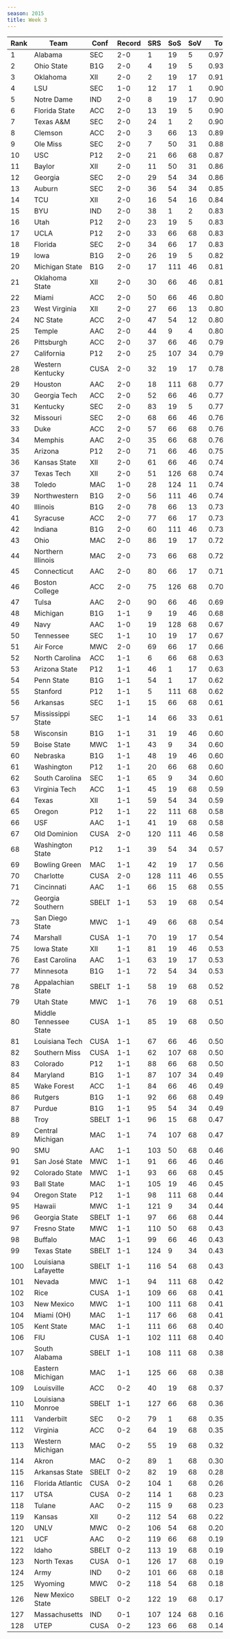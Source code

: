 ```yaml
---
season: 2015
title: Week 3
---
```

<table class="display"><thead><tr><th>Rank</th><th>Team</th><th>Conf</th><th>Record</th><th>SRS</th><th>SoS</th><th>SoV</th><th>Total</th></tr></thead><tbody>
<tr><td>1</td><td>Alabama</td><td>SEC</td><td>2-0</td><td>1</td><td>19</td><td>5</td><td>0.97237</td></tr>
<tr><td>2</td><td>Ohio State</td><td>B1G</td><td>2-0</td><td>4</td><td>19</td><td>5</td><td>0.93458</td></tr>
<tr><td>3</td><td>Oklahoma</td><td>XII</td><td>2-0</td><td>2</td><td>19</td><td>17</td><td>0.91564</td></tr>
<tr><td>4</td><td>LSU</td><td>SEC</td><td>1-0</td><td>12</td><td>17</td><td>1</td><td>0.90965</td></tr>
<tr><td>5</td><td>Notre Dame</td><td>IND</td><td>2-0</td><td>8</td><td>19</td><td>17</td><td>0.90697</td></tr>
<tr><td>6</td><td>Florida State</td><td>ACC</td><td>2-0</td><td>13</td><td>19</td><td>5</td><td>0.90395</td></tr>
<tr><td>7</td><td>Texas A&M</td><td>SEC</td><td>2-0</td><td>24</td><td>1</td><td>2</td><td>0.90072</td></tr>
<tr><td>8</td><td>Clemson</td><td>ACC</td><td>2-0</td><td>3</td><td>66</td><td>13</td><td>0.89209</td></tr>
<tr><td>9</td><td>Ole Miss</td><td>SEC</td><td>2-0</td><td>7</td><td>50</td><td>31</td><td>0.88575</td></tr>
<tr><td>10</td><td>USC</td><td>P12</td><td>2-0</td><td>21</td><td>66</td><td>68</td><td>0.87130</td></tr>
<tr><td>11</td><td>Baylor</td><td>XII</td><td>2-0</td><td>11</td><td>50</td><td>31</td><td>0.86576</td></tr>
<tr><td>12</td><td>Georgia</td><td>SEC</td><td>2-0</td><td>29</td><td>54</td><td>34</td><td>0.86308</td></tr>
<tr><td>13</td><td>Auburn</td><td>SEC</td><td>2-0</td><td>36</td><td>54</td><td>34</td><td>0.85609</td></tr>
<tr><td>14</td><td>TCU</td><td>XII</td><td>2-0</td><td>16</td><td>54</td><td>16</td><td>0.84350</td></tr>
<tr><td>15</td><td>BYU</td><td>IND</td><td>2-0</td><td>38</td><td>1</td><td>2</td><td>0.83672</td></tr>
<tr><td>16</td><td>Utah</td><td>P12</td><td>2-0</td><td>23</td><td>19</td><td>5</td><td>0.83307</td></tr>
<tr><td>17</td><td>UCLA</td><td>P12</td><td>2-0</td><td>33</td><td>66</td><td>68</td><td>0.83196</td></tr>
<tr><td>18</td><td>Florida</td><td>SEC</td><td>2-0</td><td>34</td><td>66</td><td>17</td><td>0.83121</td></tr>
<tr><td>19</td><td>Iowa</td><td>B1G</td><td>2-0</td><td>26</td><td>19</td><td>5</td><td>0.82955</td></tr>
<tr><td>20</td><td>Michigan State</td><td>B1G</td><td>2-0</td><td>17</td><td>111</td><td>46</td><td>0.81225</td></tr>
<tr><td>21</td><td>Oklahoma State</td><td>XII</td><td>2-0</td><td>30</td><td>66</td><td>46</td><td>0.81008</td></tr>
<tr><td>22</td><td>Miami</td><td>ACC</td><td>2-0</td><td>50</td><td>66</td><td>46</td><td>0.80989</td></tr>
<tr><td>23</td><td>West Virginia</td><td>XII</td><td>2-0</td><td>27</td><td>66</td><td>13</td><td>0.80794</td></tr>
<tr><td>24</td><td>NC State</td><td>ACC</td><td>2-0</td><td>47</td><td>54</td><td>12</td><td>0.80261</td></tr>
<tr><td>25</td><td>Temple</td><td>AAC</td><td>2-0</td><td>44</td><td>9</td><td>4</td><td>0.80236</td></tr>
<tr><td>26</td><td>Pittsburgh</td><td>ACC</td><td>2-0</td><td>37</td><td>66</td><td>46</td><td>0.79910</td></tr>
<tr><td>27</td><td>California</td><td>P12</td><td>2-0</td><td>25</td><td>107</td><td>34</td><td>0.79667</td></tr>
<tr><td>28</td><td>Western Kentucky</td><td>CUSA</td><td>2-0</td><td>32</td><td>19</td><td>17</td><td>0.78773</td></tr>
<tr><td>29</td><td>Houston</td><td>AAC</td><td>2-0</td><td>18</td><td>111</td><td>68</td><td>0.77845</td></tr>
<tr><td>30</td><td>Georgia Tech</td><td>ACC</td><td>2-0</td><td>52</td><td>66</td><td>46</td><td>0.77415</td></tr>
<tr><td>31</td><td>Kentucky</td><td>SEC</td><td>2-0</td><td>83</td><td>19</td><td>5</td><td>0.77349</td></tr>
<tr><td>32</td><td>Missouri</td><td>SEC</td><td>2-0</td><td>68</td><td>66</td><td>46</td><td>0.76432</td></tr>
<tr><td>33</td><td>Duke</td><td>ACC</td><td>2-0</td><td>57</td><td>66</td><td>68</td><td>0.76284</td></tr>
<tr><td>34</td><td>Memphis</td><td>AAC</td><td>2-0</td><td>35</td><td>66</td><td>68</td><td>0.76224</td></tr>
<tr><td>35</td><td>Arizona</td><td>P12</td><td>2-0</td><td>71</td><td>66</td><td>46</td><td>0.75779</td></tr>
<tr><td>36</td><td>Kansas State</td><td>XII</td><td>2-0</td><td>61</td><td>66</td><td>46</td><td>0.74964</td></tr>
<tr><td>37</td><td>Texas Tech</td><td>XII</td><td>2-0</td><td>51</td><td>126</td><td>68</td><td>0.74887</td></tr>
<tr><td>38</td><td>Toledo</td><td>MAC</td><td>1-0</td><td>28</td><td>124</td><td>11</td><td>0.74386</td></tr>
<tr><td>39</td><td>Northwestern</td><td>B1G</td><td>2-0</td><td>56</td><td>111</td><td>46</td><td>0.74237</td></tr>
<tr><td>40</td><td>Illinois</td><td>B1G</td><td>2-0</td><td>78</td><td>66</td><td>13</td><td>0.73536</td></tr>
<tr><td>41</td><td>Syracuse</td><td>ACC</td><td>2-0</td><td>77</td><td>66</td><td>17</td><td>0.73510</td></tr>
<tr><td>42</td><td>Indiana</td><td>B1G</td><td>2-0</td><td>60</td><td>111</td><td>46</td><td>0.73120</td></tr>
<tr><td>43</td><td>Ohio</td><td>MAC</td><td>2-0</td><td>86</td><td>19</td><td>17</td><td>0.72017</td></tr>
<tr><td>44</td><td>Northern Illinois</td><td>MAC</td><td>2-0</td><td>73</td><td>66</td><td>68</td><td>0.72002</td></tr>
<tr><td>45</td><td>Connecticut</td><td>AAC</td><td>2-0</td><td>80</td><td>66</td><td>17</td><td>0.71258</td></tr>
<tr><td>46</td><td>Boston College</td><td>ACC</td><td>2-0</td><td>75</td><td>126</td><td>68</td><td>0.70666</td></tr>
<tr><td>47</td><td>Tulsa</td><td>AAC</td><td>2-0</td><td>90</td><td>66</td><td>46</td><td>0.69965</td></tr>
<tr><td>48</td><td>Michigan</td><td>B1G</td><td>1-1</td><td>9</td><td>19</td><td>46</td><td>0.68035</td></tr>
<tr><td>49</td><td>Navy</td><td>AAC</td><td>1-0</td><td>19</td><td>128</td><td>68</td><td>0.67569</td></tr>
<tr><td>50</td><td>Tennessee</td><td>SEC</td><td>1-1</td><td>10</td><td>19</td><td>17</td><td>0.67312</td></tr>
<tr><td>51</td><td>Air Force</td><td>MWC</td><td>2-0</td><td>69</td><td>66</td><td>17</td><td>0.66987</td></tr>
<tr><td>52</td><td>North Carolina</td><td>ACC</td><td>1-1</td><td>6</td><td>66</td><td>68</td><td>0.63256</td></tr>
<tr><td>53</td><td>Arizona State</td><td>P12</td><td>1-1</td><td>46</td><td>1</td><td>17</td><td>0.63086</td></tr>
<tr><td>54</td><td>Penn State</td><td>B1G</td><td>1-1</td><td>54</td><td>1</td><td>17</td><td>0.62757</td></tr>
<tr><td>55</td><td>Stanford</td><td>P12</td><td>1-1</td><td>5</td><td>111</td><td>68</td><td>0.62546</td></tr>
<tr><td>56</td><td>Arkansas</td><td>SEC</td><td>1-1</td><td>15</td><td>66</td><td>68</td><td>0.61648</td></tr>
<tr><td>57</td><td>Mississippi State</td><td>SEC</td><td>1-1</td><td>14</td><td>66</td><td>33</td><td>0.61615</td></tr>
<tr><td>58</td><td>Wisconsin</td><td>B1G</td><td>1-1</td><td>31</td><td>19</td><td>46</td><td>0.60952</td></tr>
<tr><td>59</td><td>Boise State</td><td>MWC</td><td>1-1</td><td>43</td><td>9</td><td>34</td><td>0.60523</td></tr>
<tr><td>60</td><td>Nebraska</td><td>B1G</td><td>1-1</td><td>48</td><td>19</td><td>46</td><td>0.60479</td></tr>
<tr><td>61</td><td>Washington</td><td>P12</td><td>1-1</td><td>20</td><td>66</td><td>68</td><td>0.60365</td></tr>
<tr><td>62</td><td>South Carolina</td><td>SEC</td><td>1-1</td><td>65</td><td>9</td><td>34</td><td>0.60114</td></tr>
<tr><td>63</td><td>Virginia Tech</td><td>ACC</td><td>1-1</td><td>45</td><td>19</td><td>68</td><td>0.59991</td></tr>
<tr><td>64</td><td>Texas</td><td>XII</td><td>1-1</td><td>59</td><td>54</td><td>34</td><td>0.59209</td></tr>
<tr><td>65</td><td>Oregon</td><td>P12</td><td>1-1</td><td>22</td><td>111</td><td>68</td><td>0.58759</td></tr>
<tr><td>66</td><td>USF</td><td>AAC</td><td>1-1</td><td>41</td><td>19</td><td>68</td><td>0.58473</td></tr>
<tr><td>67</td><td>Old Dominion</td><td>CUSA</td><td>2-0</td><td>120</td><td>111</td><td>46</td><td>0.58406</td></tr>
<tr><td>68</td><td>Washington State</td><td>P12</td><td>1-1</td><td>39</td><td>54</td><td>34</td><td>0.57381</td></tr>
<tr><td>69</td><td>Bowling Green</td><td>MAC</td><td>1-1</td><td>42</td><td>19</td><td>17</td><td>0.56870</td></tr>
<tr><td>70</td><td>Charlotte</td><td>CUSA</td><td>2-0</td><td>128</td><td>111</td><td>46</td><td>0.55549</td></tr>
<tr><td>71</td><td>Cincinnati</td><td>AAC</td><td>1-1</td><td>66</td><td>15</td><td>68</td><td>0.55260</td></tr>
<tr><td>72</td><td>Georgia Southern</td><td>SBELT</td><td>1-1</td><td>53</td><td>19</td><td>68</td><td>0.54392</td></tr>
<tr><td>73</td><td>San Diego State</td><td>MWC</td><td>1-1</td><td>49</td><td>66</td><td>68</td><td>0.54212</td></tr>
<tr><td>74</td><td>Marshall</td><td>CUSA</td><td>1-1</td><td>70</td><td>19</td><td>17</td><td>0.54120</td></tr>
<tr><td>75</td><td>Iowa State</td><td>XII</td><td>1-1</td><td>81</td><td>19</td><td>46</td><td>0.53544</td></tr>
<tr><td>76</td><td>East Carolina</td><td>AAC</td><td>1-1</td><td>63</td><td>19</td><td>17</td><td>0.53390</td></tr>
<tr><td>77</td><td>Minnesota</td><td>B1G</td><td>1-1</td><td>72</td><td>54</td><td>34</td><td>0.53227</td></tr>
<tr><td>78</td><td>Appalachian State</td><td>SBELT</td><td>1-1</td><td>58</td><td>19</td><td>68</td><td>0.52175</td></tr>
<tr><td>79</td><td>Utah State</td><td>MWC</td><td>1-1</td><td>76</td><td>19</td><td>68</td><td>0.51264</td></tr>
<tr><td>80</td><td>Middle Tennessee State</td><td>CUSA</td><td>1-1</td><td>85</td><td>19</td><td>68</td><td>0.50995</td></tr>
<tr><td>81</td><td>Louisiana Tech</td><td>CUSA</td><td>1-1</td><td>67</td><td>66</td><td>46</td><td>0.50575</td></tr>
<tr><td>82</td><td>Southern Miss</td><td>CUSA</td><td>1-1</td><td>62</td><td>107</td><td>68</td><td>0.50296</td></tr>
<tr><td>83</td><td>Colorado</td><td>P12</td><td>1-1</td><td>88</td><td>66</td><td>68</td><td>0.50126</td></tr>
<tr><td>84</td><td>Maryland</td><td>B1G</td><td>1-1</td><td>87</td><td>107</td><td>34</td><td>0.49766</td></tr>
<tr><td>85</td><td>Wake Forest</td><td>ACC</td><td>1-1</td><td>84</td><td>66</td><td>46</td><td>0.49676</td></tr>
<tr><td>86</td><td>Rutgers</td><td>B1G</td><td>1-1</td><td>92</td><td>66</td><td>68</td><td>0.49639</td></tr>
<tr><td>87</td><td>Purdue</td><td>B1G</td><td>1-1</td><td>95</td><td>54</td><td>34</td><td>0.49181</td></tr>
<tr><td>88</td><td>Troy</td><td>SBELT</td><td>1-1</td><td>96</td><td>15</td><td>68</td><td>0.47964</td></tr>
<tr><td>89</td><td>Central Michigan</td><td>MAC</td><td>1-1</td><td>74</td><td>107</td><td>68</td><td>0.47890</td></tr>
<tr><td>90</td><td>SMU</td><td>AAC</td><td>1-1</td><td>103</td><td>50</td><td>68</td><td>0.46671</td></tr>
<tr><td>91</td><td>San José State</td><td>MWC</td><td>1-1</td><td>91</td><td>66</td><td>46</td><td>0.46371</td></tr>
<tr><td>92</td><td>Colorado State</td><td>MWC</td><td>1-1</td><td>93</td><td>66</td><td>68</td><td>0.45798</td></tr>
<tr><td>93</td><td>Ball State</td><td>MAC</td><td>1-1</td><td>105</td><td>19</td><td>46</td><td>0.45077</td></tr>
<tr><td>94</td><td>Oregon State</td><td>P12</td><td>1-1</td><td>98</td><td>111</td><td>68</td><td>0.44668</td></tr>
<tr><td>95</td><td>Hawaii</td><td>MWC</td><td>1-1</td><td>121</td><td>9</td><td>34</td><td>0.44169</td></tr>
<tr><td>96</td><td>Georgia State</td><td>SBELT</td><td>1-1</td><td>97</td><td>66</td><td>68</td><td>0.44026</td></tr>
<tr><td>97</td><td>Fresno State</td><td>MWC</td><td>1-1</td><td>110</td><td>50</td><td>68</td><td>0.43826</td></tr>
<tr><td>98</td><td>Buffalo</td><td>MAC</td><td>1-1</td><td>99</td><td>66</td><td>46</td><td>0.43604</td></tr>
<tr><td>99</td><td>Texas State</td><td>SBELT</td><td>1-1</td><td>124</td><td>9</td><td>34</td><td>0.43397</td></tr>
<tr><td>100</td><td>Louisiana Lafayette</td><td>SBELT</td><td>1-1</td><td>116</td><td>54</td><td>68</td><td>0.43230</td></tr>
<tr><td>101</td><td>Nevada</td><td>MWC</td><td>1-1</td><td>94</td><td>111</td><td>68</td><td>0.42467</td></tr>
<tr><td>102</td><td>Rice</td><td>CUSA</td><td>1-1</td><td>109</td><td>66</td><td>68</td><td>0.41908</td></tr>
<tr><td>103</td><td>New Mexico</td><td>MWC</td><td>1-1</td><td>100</td><td>111</td><td>68</td><td>0.41202</td></tr>
<tr><td>104</td><td>Miami (OH)</td><td>MAC</td><td>1-1</td><td>117</td><td>66</td><td>68</td><td>0.41168</td></tr>
<tr><td>105</td><td>Kent State</td><td>MAC</td><td>1-1</td><td>111</td><td>66</td><td>68</td><td>0.40748</td></tr>
<tr><td>106</td><td>FIU</td><td>CUSA</td><td>1-1</td><td>102</td><td>111</td><td>68</td><td>0.40499</td></tr>
<tr><td>107</td><td>South Alabama</td><td>SBELT</td><td>1-1</td><td>108</td><td>111</td><td>68</td><td>0.38727</td></tr>
<tr><td>108</td><td>Eastern Michigan</td><td>MAC</td><td>1-1</td><td>125</td><td>66</td><td>68</td><td>0.38499</td></tr>
<tr><td>109</td><td>Louisville</td><td>ACC</td><td>0-2</td><td>40</td><td>19</td><td>68</td><td>0.37820</td></tr>
<tr><td>110</td><td>Louisiana Monroe</td><td>SBELT</td><td>1-1</td><td>127</td><td>66</td><td>68</td><td>0.36934</td></tr>
<tr><td>111</td><td>Vanderbilt</td><td>SEC</td><td>0-2</td><td>79</td><td>1</td><td>68</td><td>0.35232</td></tr>
<tr><td>112</td><td>Virginia</td><td>ACC</td><td>0-2</td><td>64</td><td>19</td><td>68</td><td>0.35069</td></tr>
<tr><td>113</td><td>Western Michigan</td><td>MAC</td><td>0-2</td><td>55</td><td>19</td><td>68</td><td>0.32647</td></tr>
<tr><td>114</td><td>Akron</td><td>MAC</td><td>0-2</td><td>89</td><td>1</td><td>68</td><td>0.30781</td></tr>
<tr><td>115</td><td>Arkansas State</td><td>SBELT</td><td>0-2</td><td>82</td><td>19</td><td>68</td><td>0.28880</td></tr>
<tr><td>116</td><td>Florida Atlantic</td><td>CUSA</td><td>0-2</td><td>104</td><td>1</td><td>68</td><td>0.26292</td></tr>
<tr><td>117</td><td>UTSA</td><td>CUSA</td><td>0-2</td><td>114</td><td>1</td><td>68</td><td>0.23664</td></tr>
<tr><td>118</td><td>Tulane</td><td>AAC</td><td>0-2</td><td>115</td><td>9</td><td>68</td><td>0.23408</td></tr>
<tr><td>119</td><td>Kansas</td><td>XII</td><td>0-2</td><td>112</td><td>54</td><td>68</td><td>0.22173</td></tr>
<tr><td>120</td><td>UNLV</td><td>MWC</td><td>0-2</td><td>106</td><td>54</td><td>68</td><td>0.20955</td></tr>
<tr><td>121</td><td>UCF</td><td>AAC</td><td>0-2</td><td>119</td><td>66</td><td>68</td><td>0.19384</td></tr>
<tr><td>122</td><td>Idaho</td><td>SBELT</td><td>0-2</td><td>113</td><td>19</td><td>68</td><td>0.19370</td></tr>
<tr><td>123</td><td>North Texas</td><td>CUSA</td><td>0-1</td><td>126</td><td>17</td><td>68</td><td>0.19045</td></tr>
<tr><td>124</td><td>Army</td><td>IND</td><td>0-2</td><td>101</td><td>66</td><td>68</td><td>0.18660</td></tr>
<tr><td>125</td><td>Wyoming</td><td>MWC</td><td>0-2</td><td>118</td><td>54</td><td>68</td><td>0.18558</td></tr>
<tr><td>126</td><td>New Mexico State</td><td>SBELT</td><td>0-2</td><td>122</td><td>19</td><td>68</td><td>0.17692</td></tr>
<tr><td>127</td><td>Massachusetts</td><td>IND</td><td>0-1</td><td>107</td><td>124</td><td>68</td><td>0.16157</td></tr>
<tr><td>128</td><td>UTEP</td><td>CUSA</td><td>0-2</td><td>123</td><td>66</td><td>68</td><td>0.14902</td></tr>
</tbody></table>
